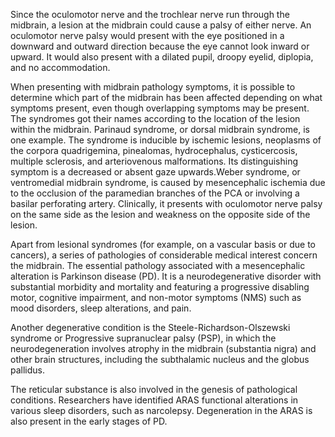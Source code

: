 Since the oculomotor nerve and the trochlear nerve run through the midbrain, a lesion at the midbrain could cause a palsy of either nerve. An oculomotor nerve palsy would present with the eye positioned in a downward and outward direction because the eye cannot look inward or upward. It would also present with a dilated pupil, droopy eyelid, diplopia, and no accommodation.

When presenting with midbrain pathology symptoms, it is possible to determine which part of the midbrain has been affected depending on what symptoms present, even though overlapping symptoms may be present. The syndromes got their names according to the location of the lesion within the midbrain. Parinaud syndrome, or dorsal midbrain syndrome, is one example. The syndrome is inducible by ischemic lesions, neoplasms of the corpora quadrigemina, pinealomas, hydrocephalus, cysticercosis, multiple sclerosis, and arteriovenous malformations. Its distinguishing symptom is a decreased or absent gaze upwards.Weber syndrome, or ventromedial midbrain syndrome, is caused by mesencephalic ischemia due to the occlusion of the paramedian branches of the PCA or involving a basilar perforating artery. Clinically, it presents with oculomotor nerve palsy on the same side as the lesion and weakness on the opposite side of the lesion.

Apart from lesional syndromes (for example, on a vascular basis or due to cancers), a series of pathologies of considerable medical interest concern the midbrain. The essential pathology associated with a mesencephalic alteration is Parkinson disease (PD). It is a neurodegenerative disorder with substantial morbidity and mortality and featuring a progressive disabling motor, cognitive impairment, and non-motor symptoms (NMS) such as mood disorders, sleep alterations, and pain.

Another degenerative condition is the Steele-Richardson-Olszewski syndrome or Progressive supranuclear palsy (PSP), in which the neurodegeneration involves atrophy in the midbrain (substantia nigra) and other brain structures, including the subthalamic nucleus and the globus pallidus.

The reticular substance is also involved in the genesis of pathological conditions. Researchers have identified ARAS functional alterations in various sleep disorders, such as narcolepsy. Degeneration in the ARAS is also present in the early stages of PD.